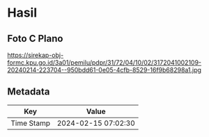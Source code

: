 # Hasil

## Foto C Plano

https://sirekap-obj-formc.kpu.go.id/3a01/pemilu/pdpr/31/72/04/10/02/3172041002109-20240214-223704--950bdd61-0e05-4cfb-8529-16f9b68298a1.jpg


## Metadata

| Key        | Value               |
| ---------- | ------------------- |
| Time Stamp | 2024-02-15 07:02:30 |



